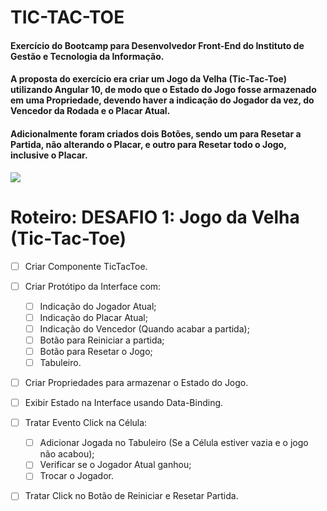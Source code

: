 # TIC-TAC-TOE

#### Exercício do Bootcamp para Desenvolvedor Front-End do Instituto de Gestão e Tecnologia da Informação.    

#### A proposta do exercício era criar um Jogo da Velha (Tic-Tac-Toe) utilizando Angular 10, de modo que o Estado do Jogo fosse armazenado em uma Propriedade, devendo haver a indicação do Jogador da vez, do Vencedor da Rodada e o Placar Atual.

#### Adicionalmente foram criados dois Botões, sendo um para Resetar a Partida, não alterando o Placar, e outro para Resetar todo o Jogo, inclusive o Placar.

<img src="https://i.ibb.co/tH62WVT/image.png">

Roteiro:
DESAFIO 1: Jogo da Velha (Tic-Tac-Toe)
=======================================

- [ ] Criar Componente TicTacToe.

- [ ] Criar Protótipo da Interface com:
    - [ ] Indicação do Jogador Atual;
    - [ ] Indicação do Placar Atual;
    - [ ] Indicação do Vencedor (Quando acabar a partida);
    - [ ] Botão para Reiniciar a partida;
    - [ ] Botão para Resetar o Jogo;
    - [ ] Tabuleiro.

- [ ] Criar Propriedades para armazenar o Estado do Jogo.

- [ ] Exibir Estado na Interface usando Data-Binding.

- [ ] Tratar Evento Click na Célula:
    - [ ] Adicionar Jogada no Tabuleiro (Se a Célula estiver vazia e o jogo não acabou);
    - [ ] Verificar se o Jogador Atual ganhou;
    - [ ] Trocar o Jogador.

- [ ] Tratar Click no Botão de Reiniciar e Resetar Partida.
